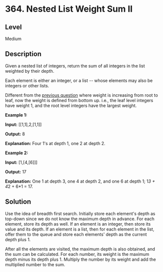 # 364. Nested List Weight Sum II
## Level
Medium

## Description
Given a nested list of integers, return the sum of all integers in the list weighted by their depth.

Each element is either an integer, or a list -- whose elements may also be integers or other lists.

Different from the [previous question](https://leetcode.com/problems/nested-list-weight-sum/) where weight is increasing from root to leaf, now the weight is defined from bottom up. i.e., the leaf level integers have weight 1, and the root level integers have the largest weight.

**Example 1:**

**Input:** [[1,1],2,[1,1]]

**Output:** 8

**Explanation:** Four 1's at depth 1, one 2 at depth 2.

**Example 2:**

**Input:** [1,[4,[6]]]

**Output:** 17

**Explanation:** One 1 at depth 3, one 4 at depth 2, and one 6 at depth 1; 1*3 + 4*2 + 6*1 = 17.

## Solution
Use the idea of breadth first search. Initially store each element's depth as top-down since we do not know the maximum depth in advance. For each element, store its depth as well. If an element is an integer, then store its value and its depth. If an element is a list, then for each element in the list, offer them to the queue and store each elements' depth as the current depth plus 1.

After all the elements are visited, the maximum depth is also obtained, and the sum can be calculated. For each number, its weight is the maximum depth minus its depth plus 1. Multiply the number by its weight and add the multiplied number to the sum.
